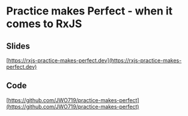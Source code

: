 # Practice makes Perfect - when it comes to RxJS

## Slides
[https://rxjs-practice-makes-perfect.dev](https://rxjs-practice-makes-perfect.dev)

## Code
[https://github.com/JWO719/practice-makes-perfect](https://github.com/JWO719/practice-makes-perfect)
